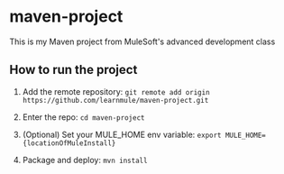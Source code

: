 # maven-project

This is my Maven project from MuleSoft's advanced development class

## How to run the project

1. Add the remote repository: `git remote add origin https://github.com/learnmule/maven-project.git`

1. Enter the repo: `cd maven-project`

1. (Optional) Set your MULE_HOME env variable: `export MULE_HOME={locationOfMuleInstall}`

1. Package and deploy: `mvn install`

